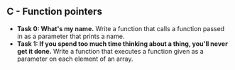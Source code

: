 ## C - Function pointers

- **Task 0: What's my name.** Write a function that calls a function passed in as a parameter that prints a name.
- **Task 1: If you spend too much time thinking about a thing, you'll never get it done.** Write a function that executes a function given as a parameter on each element of an array.
